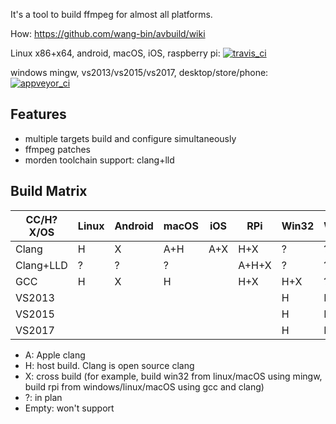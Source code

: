 It's a tool to build ffmpeg for almost all platforms.

How: https://github.com/wang-bin/avbuild/wiki


Linux x86+x64, android, macOS, iOS, raspberry pi: [![travis_ci](https://travis-ci.org/wang-bin/avbuild.svg?branch=master)](https://travis-ci.org/wang-bin/avbuild)

windows mingw, vs2013/vs2015/vs2017, desktop/store/phone: [![appveyor_ci](https://ci.appveyor.com/api/projects/status/github/wang-bin/avbuild?branch=master&svg=true)](https://ci.appveyor.com/project/wang-bin/avbuild)

## Features

- multiple targets build and configure simultaneously
- ffmpeg patches
- morden toolchain support: clang+lld

## Build Matrix

| CC/H?X/OS |  Linux  |  Android  |  macOS  |   iOS   |    RPi    |  Win32  |  WinStore  | WinPhone |
|-----------|---------|-----------|---------|---------|-----------|---------|------------|----------|
|   Clang   |    H    |     X     |   A+H   |   A+X   |    H+X    |    ?    |      ?     |     ?    |
| Clang+LLD |    ?    |     ?     |    ?    |         |   A+H+X   |    ?    |      ?     |     ?    |
|    GCC    |    H    |     X     |    H    |         |    H+X    |   H+X   |      ?     |     ?    |
|  VS2013   |         |           |         |         |           |    H    |      H     |     X    |
|  VS2015   |         |           |         |         |           |    H    |      H     |     X    |
|  VS2017   |         |           |         |         |           |    H    |      H     |     ?    |


- A: Apple clang
- H: host build. Clang is open source clang
- X: cross build (for example, build win32 from linux/macOS using mingw, build rpi from windows/linux/macOS using gcc and clang)
- ?: in plan
- Empty: won't support

